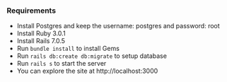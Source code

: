 ### Requirements


- Install Postgres and keep the username: postgres and password: root
- Install Ruby 3.0.1
- Install Rails 7.0.5
- Run ```bundle install``` to install Gems
- Run ```rails db:create db:migrate``` to setup database
- Run ```rails s``` to start the server
- You can explore the site at http://localhost:3000

